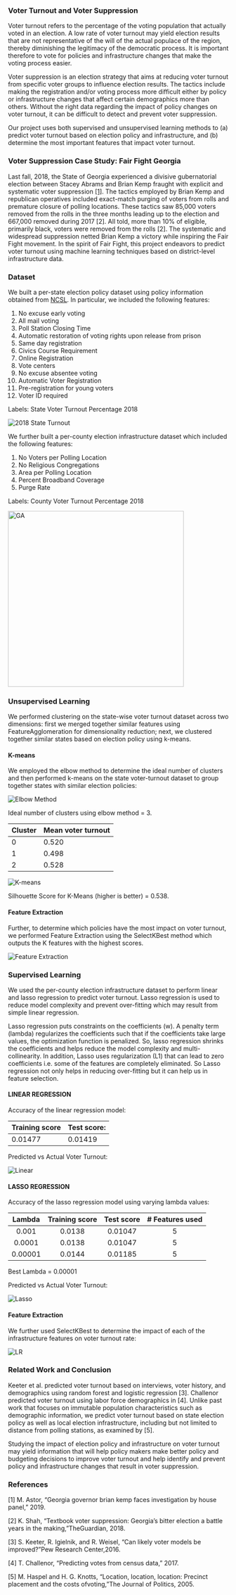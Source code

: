 ### Voter Turnout and Voter Suppression

Voter turnout refers to the percentage of the voting population that actually voted in an election. A low rate of voter turnout may yield election results that are not representative of the will of the actual populace of the region, thereby diminishing the legitimacy of the democratic process. It is important therefore to vote for policies and infrastructure changes that make the voting process easier.

Voter suppression is an election strategy that aims at reducing voter turnout from specific voter groups to influence election results. The tactics include making the registration and/or voting process more difficult either by policy or infrastructure changes that affect certain demographics more than others. Without the right data regarding the impact of policy changes on voter turnout, it can be difficult to detect and prevent voter suppression.

Our project uses both supervised and unsupervised learning methods to (a) predict voter turnout based on election policy and infrastructure, and (b) determine the most important features that impact voter turnout.

### Voter Suppression Case Study: Fair Fight Georgia

Last fall, 2018, the State of Georgia experienced a divisive gubernatorial election between Stacey Abrams and Brian Kemp fraught with explicit and systematic voter suppression [[1]](https://www.nytimes.com/2019/03/06/us/politics/governor-brian-kemp-voter-suppression.html?partner=IFTTT). The tactics employed by Brian Kemp and republican operatives included exact-match purging of voters from rolls and premature closure of polling locations. These tactics saw 85,000 voters removed from the rolls in the three months leading up to the election and 667,000 removed during 2017 [2]. All told, more than 10% of eligible, primarily black, voters were removed from the rolls [2]. The systematic and widespread suppression netted Brian Kemp a victory while inspiring the Fair Fight movement. In the spirit of Fair Fight, this project endeavors to predict voter turnout using machine learning techniques based on district-level infrastructure data.

### Dataset

We built a per-state election policy dataset using policy information obtained from [NCSL](http://www.ncsl.org/). In particular, we included the following features:

1. No excuse early voting
2. All mail voting
3. Poll Station Closing Time 
4. Automatic restoration of voting rights upon release from prison
5. Same day registration
6. Civics Course Requirement
7. Online Registration
8. Vote centers 
9. No excuse absentee voting
10. Automatic Voter Registration
11. Pre-registration for young voters
12. Voter ID required

Labels: State Voter Turnout Percentage 2018

![2018 State Turnout](plots/Choropleth/StateVoterTurnout.png) 

We further built a per-county election infrastructure dataset which included the following features:

1. No Voters per Polling Location
2. No Religious Congregations
3. Area per Polling Location
4. Percent Broadband Coverage
5. Purge Rate

Labels: County Voter Turnout Percentage 2018

<img src="plots/Choropleth/GA.png" alt="GA" width="400"/>

<!---![2018 Georgia Turnout](plots/Choropleth/GA.png)-->

### Unsupervised Learning

We performed clustering on the state-wise voter turnout dataset across two dimensions: first we merged together similar features using FeatureAgglomeration for dimensionality reduction; next, we clustered together similar states based on election policy using k-means.

#### K-means

We employed the elbow method to determine the ideal number of clusters and then performed k-means on the state voter-turnout dataset to group together states with similar election policies:

![Elbow Method](plots/Kmeans/output_6_0.png)

Ideal number of clusters using elbow method = 3.

| Cluster | Mean voter turnout|
|---------|-------------------|
|    0    |       0.520       |
|    1    |       0.498       |
|    2    |       0.528       |

![K-means](plots/Kmeans/newplot.png)

Silhouette Score for K-Means (higher is better) = 0.538.

#### Feature Extraction

Further, to determine which policies have the most impact on voter turnout, we performed Feature Extraction using the SelectKBest method which outputs the K features with the highest scores.

![Feature Extraction](plots/Kmeans/output_10_0.png)

### Supervised Learning

We used the per-county election infrastructure dataset to perform linear and lasso regression to predict voter turnout. Lasso regression is used to reduce model complexity and prevent over-fitting which may result from simple linear regression.

Lasso regression puts constraints on the coefficients (w). A penalty term (lambda) regularizes the coefficients such that if the coefficients take large values, the optimization function is penalized. So, lasso regression shrinks the coefficients and helps reduce the model complexity and multi-collinearity. In addition, Lasso uses regularization (L1) that can lead to zero coefficients i.e. some of the features are completely eliminated. So Lasso regression not only helps in reducing over-fitting but it can help us in feature selection.

#### LINEAR REGRESSION

Accuracy of the linear regression model:

| Training score | Test score:  |
|----------------|--------------|
|    0.01477     |   0.01419    | 

Predicted vs Actual Voter Turnout:

![Linear](plots/Linear_Lasso_Ridge/LinearRegression.PNG)

#### LASSO REGRESSION

Accuracy of the lasso regression model using varying lambda values:

|     Lambda     | Training score|  Test score    |# Features used|
|:--------------:|:-------------:|:--------------:|:-------------:| 
|     0.001      |   0.0138      |    0.01047     |        5      |
|    0.0001      |   0.0138      |    0.01047     |        5      |
|    0.00001     |   0.0144      |    0.01185     |        5      |

Best Lambda = 0.00001

Predicted vs Actual Voter Turnout:

![Lasso](plots/Linear_Lasso_Ridge/LassoRegression.PNG)

#### Feature Extraction

We further used SelectKBest to determine the impact of each of the infrastructure features on voter turnout rate:

![LR](plots/Linear_Lasso_Ridge/InfrastructureImpact.PNG)

<!---Correlation between voter turnout and the different features:
![LR](plots/Linear_Lasso_Ridge/Correlation.PNG)-->

<!---We have a positive correlation between the number of voters assigned to a polling location and the voter turnout. Other features, while significant, are negatively correlated with voter turnout per our trained model.-->

### Related Work and Conclusion
Keeter et al. predicted voter turnout based on interviews, voter history, and demographics using random forest and logistic regression [3]. Challenor predicted voter turnout using labor force demographics in [4]. Unlike past work that focuses on immutable population characteristics such as demographic information, we predict voter turnout based on state election policy as well as local election infrastructure, including but not limited to distance from polling stations, as examined by [5].

Studying the impact of election policy and infrastructure on voter turnout may yield information that will help policy makers make better policy and budgeting decisions to improve voter turnout and help identify and prevent policy and infrastructure changes that result in voter suppression.

### References
[1]  M. Astor, “Georgia governor brian kemp faces investigation by house panel,” 2019.

[2]  K. Shah, “Textbook voter suppression:  Georgia’s bitter election a battle years in the making,”TheGuardian, 2018.

[3]  S. Keeter, R. Igielnik, and R. Weisel, “Can likely voter models be improved?”Pew Research Center,2016.

[4]  T. Challenor, “Predicting votes from census data,” 2017.

[5]  M.  Haspel  and  H.  G.  Knotts,  “Location,  location,  location:   Precinct  placement  and  the  costs  ofvoting,”The Journal of Politics, 2005.
